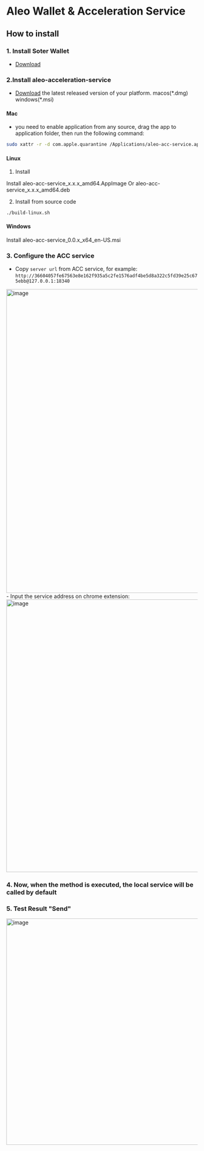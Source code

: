 # Aleo Wallet & Acceleration Service

## How to install

### 1. Install Soter Wallet

- [Download](https://chromewebstore.google.com/detail/soter-aleo-wallet/gkodhkbmiflnmkipcmlhhgadebbeijhh)

### 2.Install aleo-acceleration-service

- [Download](https://github.com/SoterHQ/aleo-acceleration-service/releases/latest) the latest released version of your platform. macos(\*.dmg) windows(\*.msi)

#### Mac

- you need to enable application from any source, drag the app to application folder, then run the following command:

```bash
sudo xattr -r -d com.apple.quarantine /Applications/aleo-acc-service.app
```

#### Linux

1. Install

Install aleo-acc-service_x.x.x_amd64.AppImage Or aleo-acc-service_x.x.x_amd64.deb

2. Install from source code

```shell
./build-linux.sh
```

#### Windows

Install aleo-acc-service_0.0.x_x64_en-US.msi

### 3. Configure the ACC service

- Copy `server url` from ACC service, for example: `http://36604057fe67563e8e162f935a5c2fe1576adf4be5d8a322c5fd39e25c675ebb@127.0.0.1:18340`
<img width="800" alt="image" src="assets/Snipaste_2023-10-20_17-18-14.png">
- Input the service address on chrome extension:
<img width="718" alt="image" src="https://github.com/Aleo123Dev/aleo-acceleration-service/assets/123852645/018f78de-7522-4124-b6b2-fcd0616c8496">

### 4. Now, when the method is executed, the local service will be called by default

### 5. Test Result "Send"

<img width="596" alt="image" src="assets/c1b255e4-1a65-44b6-bf70-8d680207176b.png">
